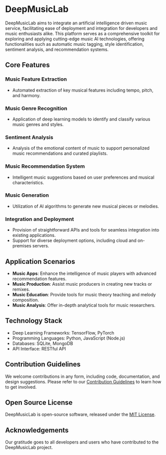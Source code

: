 # DeepMusicLab

DeepMusicLab aims to integrate an artificial intelligence driven music service, facilitating ease of deployment and integration for developers and music enthusiasts alike. This platform serves as a comprehensive toolkit for exploring and applying cutting-edge music AI technologies, offering functionalities such as automatic music tagging, style identification, sentiment analysis, and recommendation systems.

## Core Features

### Music Feature Extraction
- Automated extraction of key musical features including tempo, pitch, and harmony.

### Music Genre Recognition
- Application of deep learning models to identify and classify various music genres and styles.

### Sentiment Analysis
- Analysis of the emotional content of music to support personalized music recommendations and curated playlists.

### Music Recommendation System
- Intelligent music suggestions based on user preferences and musical characteristics.

### Music Generation
- Utilization of AI algorithms to generate new musical pieces or melodies.

### Integration and Deployment
- Provision of straightforward APIs and tools for seamless integration into existing applications.
- Support for diverse deployment options, including cloud and on-premises servers.

## Application Scenarios

- **Music Apps**: Enhance the intelligence of music players with advanced recommendation features.
- **Music Production**: Assist music producers in creating new tracks or remixes.
- **Music Education**: Provide tools for music theory teaching and melody composition.
- **Music Analysis**: Offer in-depth analytical tools for music researchers.

## Technology Stack

- Deep Learning Frameworks: TensorFlow, PyTorch
- Programming Languages: Python, JavaScript (Node.js)
- Databases: SQLite, MongoDB
- API Interface: RESTful API

## Contribution Guidelines

We welcome contributions in any form, including code, documentation, and design suggestions. Please refer to our [Contribution Guidelines](CONTRIBUTING.md) to learn how to get involved.

## Open Source License

DeepMusicLab is open-source software, released under the [MIT License](LICENSE).

## Acknowledgements

Our gratitude goes to all developers and users who have contributed to the DeepMusicLab project.
